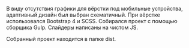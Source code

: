 В виду отсутствия графики для вёрстки под мобильные устройства, адаптивный дизайн был выбран схематичный.
При вёрстке использовался Bootstrap 4 и SCSS. 
Собирался проект с помощью сборщика Gulp. 
Слайдеры написаны на чистом JS.

Собранный проект находится в папке dist. 

